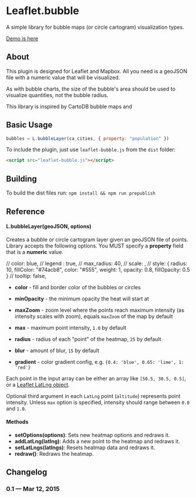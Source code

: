 Leaflet.bubble
==========

A simple library for bubble maps (or circle cartogram) visualization types.

[Demo is here](http://stevepepple.github.io/Leaflet.bubble/)

## About
This plugin is designed for Leaflet and Mapbox. All you need is a geoJSON file with a numeric value that will be visualized.

As with bubble charts, the size of the bubble's area should be used to visualize quantities, not the bubble radius.

This library is inspired by CartoDB bubble maps and


## Basic Usage

```js
bubbles = L.bubbleLayer(ca_cities, { property: "population" })
```

To include the plugin, just use `leaflet-bubble.js` from the `dist` folder:

```html
<script src="leaflet-bubble.js"></script>
```

## Building
To build the dist files run:
```npm install && npm run prepublish```


## Reference

#### L.bubbleLayer(geoJSON, options)

Creates a bubble or circle cartogram layer given an geoJSON file of points. Library accepts the following options.
You MUST specify a **property** field that is a **numeric** value.

//  color: blue,
//  legend : true,
//  max_radius: 40,
//  scale: <chroma-js color scale>,
//  style: { radius: 10, fillColor: "#74acb8", color: "#555", weight: 1, opacity: 0.8, fillOpacity: 0.5 }
//  tooltip: false,

- **color** - fill and border color of the bubbles or circles

- **minOpacity** - the minimum opacity the heat will start at
- **maxZoom** - zoom level where the points reach maximum intensity (as intensity scales with zoom),
  equals `maxZoom` of the map by default
- **max** - maximum point intensity, `1.0` by default
- **radius** - radius of each "point" of the heatmap, `25` by default
- **blur** - amount of blur, `15` by default
- **gradient** - color gradient config, e.g. `{0.4: 'blue', 0.65: 'lime', 1: 'red'}`

Each point in the input array can be either an array like `[50.5, 30.5, 0.5]`,
or a [Leaflet LatLng object](http://leafletjs.com/reference.html#latlng).

Optional third argument in each `LatLng` point (`altitude`) represents point intensity.
Unless `max` option is specified, intensity should range between `0.0` and `1.0`.


#### Methods

- **setOptions(options)**: Sets new heatmap options and redraws it.
- **addLatLng(latlng)**: Adds a new point to the heatmap and redraws it.
- **setLatLngs(latlngs)**: Resets heatmap data and redraws it.
- **redraw()**: Redraws the heatmap.

## Changelog

### 0.1 &mdash; Mar 12, 2015
